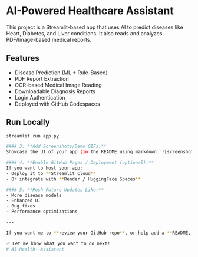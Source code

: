 # AI-Powered Healthcare Assistant

This project is a Streamlit-based app that uses AI to predict diseases like Heart, Diabetes, and Liver conditions. It also reads and analyzes PDF/Image-based medical reports.

## Features
- Disease Prediction (ML + Rule-Based)
- PDF Report Extraction
- OCR-based Medical Image Reading
- Downloadable Diagnosis Reports
- Login Authentication
- Deployed with GitHub Codespaces

## Run Locally
```bash
streamlit run app.py

#### 3. **Add Screenshots/Demo GIFs:**
Showcase the UI of your app (in the README using markdown `![screenshot](path)`).

#### 4. **Enable GitHub Pages / Deployment (optional):**
If you want to host your app:
- Deploy it to **Streamlit Cloud**
- Or integrate with **Render / HuggingFace Spaces**

#### 5. **Push Future Updates Like:**
- More disease models
- Enhanced UI
- Bug fixes
- Performance optimizations

---

If you want me to **review your GitHub repo**, or help add a **README, license, or deployment setup**, just share your GitHub link here.

✅ Let me know what you want to do next!
#   A I - H e a l t h - - A s s i s t a n t  
 